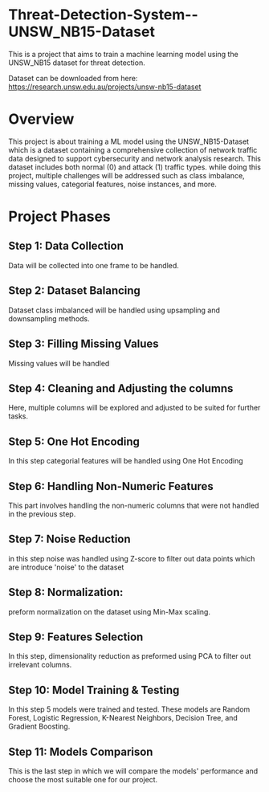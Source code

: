 # Threat-Detection-System--UNSW_NB15-Dataset
This is a project that aims to train a machine learning model using the UNSW_NB15 dataset for threat detection.

Dataset can be downloaded from here: https://research.unsw.edu.au/projects/unsw-nb15-dataset

# Overview

This project is about training a ML model using the UNSW_NB15-Dataset which is a dataset containing a comprehensive collection of network traffic data designed to support cybersecurity and network analysis research. This dataset includes both normal (0) and attack (1) traffic types. while doing this project, multiple challenges will be addressed such as class imbalance, missing values, categorial features, noise instances, and more.  

# Project Phases
## Step 1: Data Collection
Data will be collected into one frame to be handled.
 
## Step 2: Dataset Balancing
Dataset class imbalanced will be handled using upsampling and downsampling methods.

## Step 3: Filling Missing Values
Missing values will be handled

## Step 4: Cleaning and Adjusting the columns
Here, multiple columns will be explored and adjusted to be suited for further tasks.

## Step 5: One Hot Encoding
In this step categorial features will be handled using One Hot Encoding

## Step 6: Handling Non-Numeric Features
This part involves handling the non-numeric columns that were not handled in the previous step.

## Step 7: Noise Reduction
in this step noise was handled using Z-score to filter out data points which are introduce 'noise' to the dataset

## Step 8: Normalization:
preform normalization on the dataset using Min-Max scaling.

## Step 9: Features Selection
In this step, dimensionality reduction as preformed using PCA to filter out irrelevant columns.

## Step 10: Model Training & Testing
In this step 5 models were trained and tested. These models are Random Forest, Logistic Regression, K-Nearest Neighbors, Decision Tree, and Gradient Boosting.

## Step 11: Models Comparison
This is the last step in which we will compare the models' performance and choose the most suitable one for our project.
